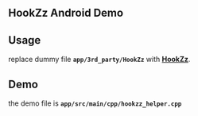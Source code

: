 ## HookZz Android Demo

## Usage
replace dummy file **`app/3rd_party/HookZz`** with **[HookZz](https://github.com/jmpews/HookZz)**.

## Demo
the demo file is **`app/src/main/cpp/hookzz_helper.cpp`**